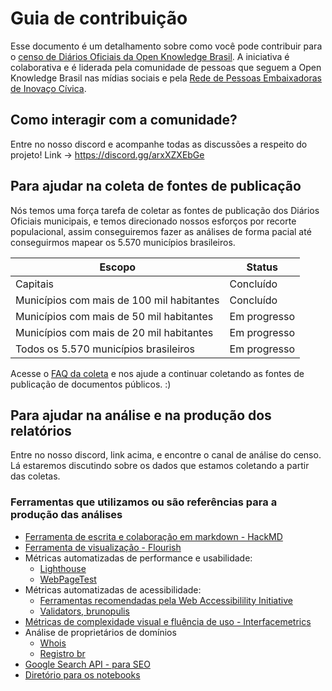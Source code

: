 # Guia de contribuição

Esse documento é um detalhamento sobre como você pode contribuir para o [censo de Diários Oficiais da Open Knowledge Brasil](https://censo.ok.org.br/).
A iniciativa é colaborativa e é liderada pela comunidade de pessoas que seguem a Open Knowledge Brasil nas mídias sociais e pela [Rede de Pessoas Embaixadoras de Inovaço Cívica](https://embaixadoras.ok.org.br/).

## Como interagir com a comunidade?

Entre no nosso discord e acompanhe todas as discussões a respeito do projeto! Link -> https://discord.gg/arxXZXEbGe

## Para ajudar na coleta de fontes de publicação

Nós temos uma força tarefa de coletar as fontes de publicação dos Diários Oficiais municipais, e temos direcionado nossos esforços por recorte populacional, assim conseguiremos fazer as análises de forma pacial até conseguirmos mapear os 5.570 municípios brasileiros.

Escopo | Status
--------- | ------
Capitais | Concluído
Municípios com mais de 100 mil habitantes | Concluído
Municípios com mais de 50 mil habitantes | Em progresso
Municípios com mais de 20 mil habitantes | Em progresso
Todos os 5.570 municípios brasileiros | Em progresso

Acesse o [FAQ da coleta](https://censo.ok.org.br/faq/) e nos ajude a continuar coletando as fontes de publicação de documentos públicos. :)

## Para ajudar na análise e na produção dos relatórios

Entre no nosso discord, link acima, e encontre o canal de análise do censo. Lá estaremos discutindo sobre os dados que estamos coletando a partir das coletas.

### Ferramentas que utilizamos ou são referências para a produção das análises

- [Ferramenta de escrita e colaboração em markdown - HackMD](https://hackmd.io/@querido-diario)
- [Ferramenta de visualização - Flourish](https://app.flourish.studio/)
- Métricas automatizadas de performance e usabilidade:
  - [Lighthouse](https://github.com/GoogleChrome/lighthouse) 
  - [WebPageTest](https://github.com/WPO-Foundation/webpagetest-docs/)
- Métricas automatizadas de acessibilidade:
  - [Ferramentas recomendadas pela Web Accessibilility Initiative](https://www.w3.org/WAI/test-evaluate/#tools)
  - [Validators, brunopulis](https://github.com/brunopulis/awesome-a11y/blob/master/topics/validators.md)
- [Métricas de complexidade visual e fluência de uso - Interfacemetrics](https://interfacemetrics.aalto.fi/)
- Análise de proprietários de domínios
  - [Whois](https://www.whois.com/)
  - [Registro br](https://registro.br/tecnologia/ferramentas/whois/)
- [Google Search API - para SEO](https://developers.google.com/custom-search/v1/overview) 
- [Diretório para os notebooks](https://github.com/okfn-brasil/censo-querido-diario/tree/main/notebooks)
